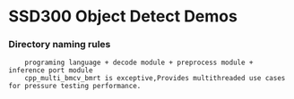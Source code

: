 # SSD300 Object Detect Demos

### Directory naming rules
```
    programing language + decode module + preprocess module + inference port module
    cpp_multi_bmcv_bmrt is exceptive,Provides multithreaded use cases for pressure testing performance.

```

